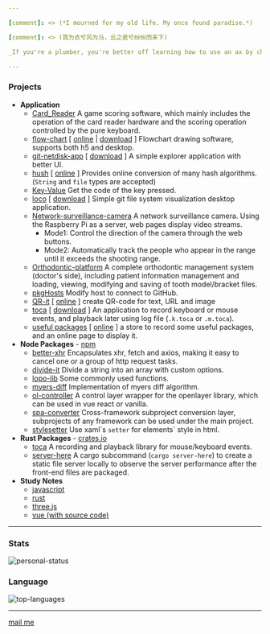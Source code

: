 ```yaml
---  

[comment]: <> (*I mourned for my old life. My once found paradise.*)

[comment]: <> (霓为衣兮风为马，云之君兮纷纷而来下)

_If you're a plumber, you're better off learning how to use an ax by chopping down trees with it than unclogging gutters. That's exactly what I did._

---
```


### Projects

- **Application**
    - [Card_Reader](https://github.com/lopo12123/Card_Reader) A game scoring software, which mainly includes the operation of the card reader hardware and the scoring operation controlled by the pure keyboard.
    - [flow-chart](https://github.com/lopo12123/flow-chart) \[ [online](https://lopo12123.github.io/flow-chart/) | [download](https://github.com/lopo12123/flow-chart/releases/download/v0.0.1/flow-chart_setup_0.0.1.exe) \] Flowchart drawing software, supports both h5 and desktop.
    - [git-netdisk-app](https://github.com/lopo12123/git-netdisk-app) \[ [download](https://github.com/lopo12123/git-netdisk-app/releases/download/v1.0.0/cat-explorer.Setup.1.0.0.exe) \] A simple explorer application with better UI.
    - [hush](https://github.com/lopo12123/hush) \[ [online](https://lopo12123.github.io/hush/) \] Provides online conversion of many hash algorithms. (`String` and `file` types are accepted)
    - [Key-Value](https://github.com/lopo12123/Key-Value) Get the code of the key pressed.
    - [loco](https://github.com/lopo12123/loco) \[ [download](https://github.com/lopo12123/loco/releases/tag/v0.0.1) \] Simple git file system visualization desktop application.
    - [Network-surveillance-camera](https://github.com/lopo12123/Network-surveillance-camera) A network surveillance camera. Using the Raspberry Pi as a server, web pages display video streams.
        - Mode1: Control the direction of the camera through the web buttons.
        - Mode2: Automatically track the people who appear in the range until it exceeds the shooting range.
    - [Orthodontic-platform](https://github.com/lopo12123/Orthodontic-platform) A complete orthodontic management system (doctor's side), including patient information management and loading, viewing, modifying and saving of tooth model/bracket files.
    - [pkgHosts](https://github.com/lopo12123/pkgHosts) Modify host to connect to GitHub.
    - [QR-it](https://github.com/lopo12123/QR-it) \[ [online](https://lopo12123.github.io/QR-it) \] create QR-code for text, URL and image
    - [toca](https://github.com/lopo12123/toca-tauri) \[ [download](https://github.com/lopo12123/toca-tauri/releases/tag/v0.1.0) \] An application to record keyboard or mouse events, and playback later using log file (`.k.toca` or `.m.toca`).
    - [useful packages](https://github.com/lopo12123/useful-packages) \[ [online](https://lopo12123.github.io/useful-packages/) \] a store to record some useful packages, and an online page to display it.
- **Node Packages** - [npm](https://www.npmjs.com/)
    - [better-xhr](https://github.com/lopo12123/better-xhr) Encapsulates xhr, fetch and axios, making it easy to cancel one or a group of http request tasks.
    - [divide-it](https://github.com/lopo12123/divide-it) Divide a string into an array with custom options.
    - [lopo-lib](https://github.com/lopo12123/lopo-lib) Some commonly used functions.
    - [myers-diff](https://github.com/lopo12123/myers-diff) Implementation of myers diff algorithm.
    - [ol-controller](https://github.com/lopo12123/ol-controller) A control layer wrapper for the openlayer library, which can be used in vue react or vanilla.
    - [spa-converter](https://github.com/lopo12123/spa-converter) Cross-framework subproject conversion layer, subprojects of any framework can be used under the main project.
    - [stylesetter](https://github.com/lopo12123/stylesetter) Use xaml\`s `setter` for elements` style in html.
- **Rust Packages** - [crates.io](https://crates.io/)
    - [toca](https://github.com/lopo12123/toca) A recording and playback library for mouse/keyboard events.
    - [server-here](https://github.com/lopo12123/server-here) A cargo subcommand (`cargo server-here`) to create a static file server locally to observe the server performance after the front-end files are packaged.
- **Study Notes**
    - [javascript](https://github.com/lopo12123/study-js)
    - [rust](https://github.com/lopo12123/study-rust)
    - [three.js](https://github.com/lopo12123/study-three)
    - [vue (with source code)](https://github.com/lopo12123/study-vue)

---

### Stats

![personal-status](https://github-readme-stats.vercel.app/api?username=lopo12123&show_icons=true&icon_color=718096&title_color=718096&hide_title=true&text_color=718096&bg_color=ffffff)

### Language

![top-languages](https://github-readme-stats.vercel.app/api/top-langs/?username=lopo12123&langs_count=5&hide_title=true&layout=compact)

---

<a href="mailto:lopo@zju.edu.cn?subject=From: Github Guest">mail me</a>











